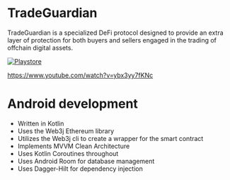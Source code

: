 # TradeGuardian
TradeGuardian is a specialized DeFi protocol designed to provide an extra layer of protection for both buyers and sellers engaged in the trading of offchain digital assets.

[![Playstore](https://i.imgur.com/egBW0oo.png)](https://play.google.com/store/apps/details?id=com.penguinstudios.tradeguardian)

https://www.youtube.com/watch?v=ybx3yy7fKNc

# Android development

- Written in Kotlin
- Uses the Web3j Ethereum library
- Utilizes the Web3j cli to create a wrapper for the smart contract
- Implements MVVM Clean Architecture 
- Uses Kotlin Coroutines throughout
- Uses Android Room for database management
- Uses Dagger-Hilt for dependency injection
